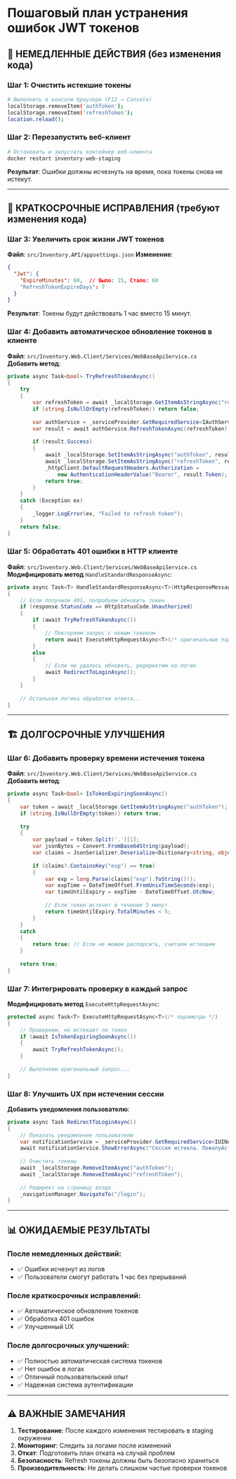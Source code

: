 # Пошаговый план устранения ошибок JWT токенов

## 🚨 НЕМЕДЛЕННЫЕ ДЕЙСТВИЯ (без изменения кода)

### Шаг 1: Очистить истекшие токены
```bash
# Выполнить в консоли браузера (F12 → Console)
localStorage.removeItem('authToken');
localStorage.removeItem('refreshToken');
location.reload();
```

### Шаг 2: Перезапустить веб-клиент
```bash
# Остановить и запустить контейнер веб-клиента
docker restart inventory-web-staging
```

**Результат**: Ошибки должны исчезнуть на время, пока токены снова не истекут.

---

## 🔧 КРАТКОСРОЧНЫЕ ИСПРАВЛЕНИЯ (требуют изменения кода)

### Шаг 3: Увеличить срок жизни JWT токенов

**Файл**: `src/Inventory.API/appsettings.json`
**Изменение**: 
```json
{
  "Jwt": {
    "ExpireMinutes": 60,  // Было: 15, Стало: 60
    "RefreshTokenExpireDays": 7
  }
}
```

**Результат**: Токены будут действовать 1 час вместо 15 минут.

### Шаг 4: Добавить автоматическое обновление токенов в клиенте

**Файл**: `src/Inventory.Web.Client/Services/WebBaseApiService.cs`
**Добавить метод**:
```csharp
private async Task<bool> TryRefreshTokenAsync()
{
    try
    {
        var refreshToken = await _localStorage.GetItemAsStringAsync("refreshToken");
        if (string.IsNullOrEmpty(refreshToken)) return false;
        
        var authService = _serviceProvider.GetRequiredService<IAuthService>();
        var result = await authService.RefreshTokenAsync(refreshToken);
        
        if (result.Success)
        {
            await _localStorage.SetItemAsStringAsync("authToken", result.Token);
            await _localStorage.SetItemAsStringAsync("refreshToken", result.RefreshToken);
            _httpClient.DefaultRequestHeaders.Authorization = 
                new AuthenticationHeaderValue("Bearer", result.Token);
            return true;
        }
    }
    catch (Exception ex)
    {
        _logger.LogError(ex, "Failed to refresh token");
    }
    return false;
}
```

### Шаг 5: Обработать 401 ошибки в HTTP клиенте

**Файл**: `src/Inventory.Web.Client/Services/WebBaseApiService.cs`
**Модифицировать метод** `HandleStandardResponseAsync`:
```csharp
private async Task<T> HandleStandardResponseAsync<T>(HttpResponseMessage response)
{
    // Если получили 401, попробуем обновить токен
    if (response.StatusCode == HttpStatusCode.Unauthorized)
    {
        if (await TryRefreshTokenAsync())
        {
            // Повторяем запрос с новым токеном
            return await ExecuteHttpRequestAsync<T>(/* оригинальные параметры */);
        }
        else
        {
            // Если не удалось обновить, редиректим на логин
            await RedirectToLoginAsync();
        }
    }
    
    // Остальная логика обработки ответа...
}
```

---

## 🏗️ ДОЛГОСРОЧНЫЕ УЛУЧШЕНИЯ

### Шаг 6: Добавить проверку времени истечения токена

**Файл**: `src/Inventory.Web.Client/Services/WebBaseApiService.cs`
**Добавить метод**:
```csharp
private async Task<bool> IsTokenExpiringSoonAsync()
{
    var token = await _localStorage.GetItemAsStringAsync("authToken");
    if (string.IsNullOrEmpty(token)) return true;
    
    try
    {
        var payload = token.Split('.')[1];
        var jsonBytes = Convert.FromBase64String(payload);
        var claims = JsonSerializer.Deserialize<Dictionary<string, object>>(jsonBytes);
        
        if (claims?.ContainsKey("exp") == true)
        {
            var exp = long.Parse(claims["exp"].ToString()!);
            var expTime = DateTimeOffset.FromUnixTimeSeconds(exp);
            var timeUntilExpiry = expTime - DateTimeOffset.UtcNow;
            
            // Если токен истечет в течение 5 минут
            return timeUntilExpiry.TotalMinutes < 5;
        }
    }
    catch
    {
        return true; // Если не можем распарсить, считаем истекшим
    }
    
    return true;
}
```

### Шаг 7: Интегрировать проверку в каждый запрос

**Модифицировать метод** `ExecuteHttpRequestAsync`:
```csharp
protected async Task<T> ExecuteHttpRequestAsync<T>(/* параметры */)
{
    // Проверяем, не истекает ли токен
    if (await IsTokenExpiringSoonAsync())
    {
        await TryRefreshTokenAsync();
    }
    
    // Выполняем оригинальный запрос...
}
```

### Шаг 8: Улучшить UX при истечении сессии

**Добавить уведомления пользователю**:
```csharp
private async Task RedirectToLoginAsync()
{
    // Показать уведомление пользователю
    var notificationService = _serviceProvider.GetRequiredService<IUINotificationService>();
    await notificationService.ShowErrorAsync("Сессия истекла. Пожалуйста, войдите снова.");
    
    // Очистить токены
    await _localStorage.RemoveItemAsync("authToken");
    await _localStorage.RemoveItemAsync("refreshToken");
    
    // Редирект на страницу входа
    _navigationManager.NavigateTo("/login");
}
```

---

## 📊 ОЖИДАЕМЫЕ РЕЗУЛЬТАТЫ

### После немедленных действий:
- ✅ Ошибки исчезнут из логов
- ✅ Пользователи смогут работать 1 час без прерываний

### После краткосрочных исправлений:
- ✅ Автоматическое обновление токенов
- ✅ Обработка 401 ошибок
- ✅ Улучшенный UX

### После долгосрочных улучшений:
- ✅ Полностью автоматическая система токенов
- ✅ Нет ошибок в логах
- ✅ Отличный пользовательский опыт
- ✅ Надежная система аутентификации

---

## ⚠️ ВАЖНЫЕ ЗАМЕЧАНИЯ

1. **Тестирование**: После каждого изменения тестировать в staging окружении
2. **Мониторинг**: Следить за логами после изменений
3. **Откат**: Подготовить план отката на случай проблем
4. **Безопасность**: Refresh токены должны быть безопасно храниться
5. **Производительность**: Не делать слишком частые проверки токенов
